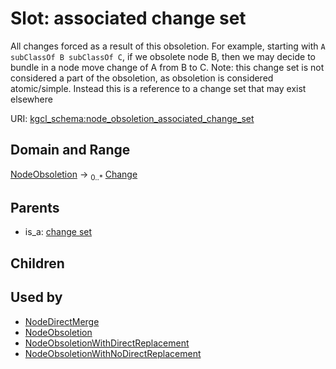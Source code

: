 
# Slot: associated change set


All changes forced as a result of this obsoletion. For example, starting with `A subClassOf B subClassOf C`, if we obsolete node B, then we may decide to bundle in a node move change of A from B to C. Note: this change set is not considered a part of the obsoletion, as obsoletion is considered atomic/simple. Instead this is a reference to a change set that may exist elsewhere

URI: [kgcl_schema:node_obsoletion_associated_change_set](https://w3id.org/kgcl-schema/node_obsoletion_associated_change_set)


## Domain and Range

[NodeObsoletion](NodeObsoletion.md) &#8594;  <sub>0..\*</sub> [Change](Change.md)

## Parents

 *  is_a: [change set](change_set.md)

## Children


## Used by

 * [NodeDirectMerge](NodeDirectMerge.md)
 * [NodeObsoletion](NodeObsoletion.md)
 * [NodeObsoletionWithDirectReplacement](NodeObsoletionWithDirectReplacement.md)
 * [NodeObsoletionWithNoDirectReplacement](NodeObsoletionWithNoDirectReplacement.md)
